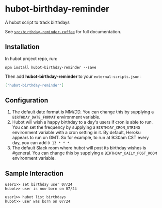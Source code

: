 # hubot-birthday-reminder

A hubot script to track birthdays

See [`src/birthday-reminder.coffee`](src/birthday-reminder.coffee) for full documentation.

## Installation

In hubot project repo, run:

`npm install hubot-birthday-reminder --save`

Then add **hubot-birthday-reminder** to your `external-scripts.json`:

```json
["hubot-birthday-reminder"]
```

## Configuration

1. The default date format is MM/DD. You can change this by supplying a `BIRTHDAY_DATE_FORMAT` environment variable.
2. Hubot will wish a happy birthday to a day's users if cron is able to run. You can set the frequency by supplying a `BIRTHDAY_CRON_STRING` environment variable with a cron setting in it. By default, Heroku appears to run on GMT. So for example, to run at 9:30am CST every day, you can add `0 13 * * *`.
3. The default Slack room where hubot will post its birthday wishes is #general. You can change this by supplying a `BIRTHDAY_DAILY_POST_ROOM` environment variable.

## Sample Interaction

```
user1>> set birthday user 07/24
hubot>> user is now born on 07/24
```

```
user1>> hubot list birthdays
hubot>> user was born on 07/24
```